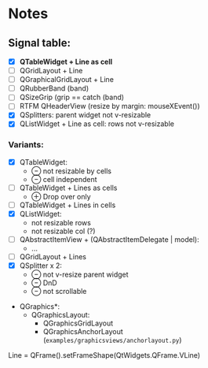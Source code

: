 # Notes

## Signal table:

- [x] **QTableWidget + Line as cell**
- [ ] QGridLayout + Line
- [ ] QGraphicalGridLayout + Line
- [ ] QRubberBand (band)
- [ ] QSizeGrip (grip == catch (band)
- [ ] RTFM QHeaderView (resize by margin: mouseXEvent())
- [x] QSplitters: parent widget not v-resizable
- [x] QListWidget + Line as cell: rows not v-resizable

### Variants:

- [x] QTableWidget:
  + &ominus; not resizable by cells
  + &ominus; cell independent
- [ ] QTableWidget + Lines as cells
  + &oplus; Drop over only
- [ ] QTableWidget + Lines in cells
- [x] QListWidget:
  + not resizable rows
  + not resizable col (?)
- [ ] QAbstractItemView + (QAbstractItemDelegate | model):
  + ...
- [ ] QGridLayout + Lines
- [x] QSplitter x 2:
  + &ominus; not v-resize parent widget
  + &ominus; DnD
  + &ominus; not scrollable
- QGraphics*:
  + QGraphicsLayout:
    * QGraphicsGridLayout
    * QGraphicsAnchorLayout (`examples/graphicsviews/anchorlayout.py`)
  
Line = QFrame().setFrameShape(QtWidgets.QFrame.VLine)
